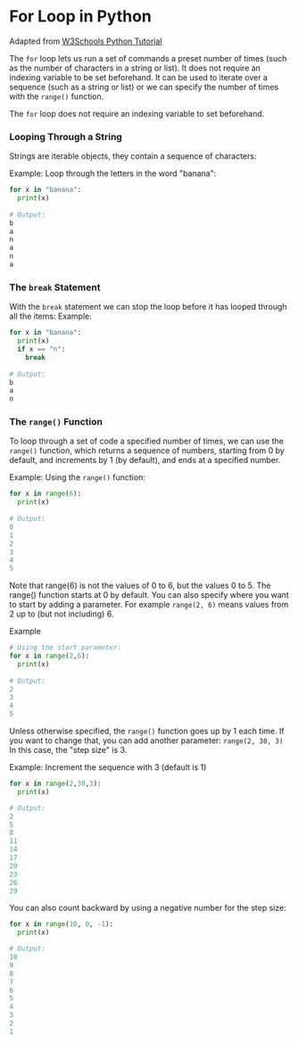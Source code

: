  
# For Loop in Python
Adapted from [W3Schools Python Tutorial](https://www.w3schools.com/python/python_for_loops.asp)
 
The `for` loop lets us run a set of commands a preset number of times (such as the number of characters in a string or list). It does not require an 
indexing variable to be set beforehand. It can be used to iterate over a sequence (such as a string or list) or we can specify the number of times with the `range()` function.

The `for` loop does not require an indexing variable to set beforehand.

### Looping Through a String
Strings are iterable objects, they contain a sequence of characters:

Example: Loop through the letters in the word "banana":
```python
for x in "banana":
  print(x)
  
# Output:
b
a
n
a
n
a
```

### The `break` Statement
With the `break` statement we can stop the loop before it has looped through all the items:
Example:
```python
for x in "banana":
  print(x)
  if x == "n":
    break
  
# Output:
b
a
n
```

### The `range()` Function
To loop through a set of code a specified number of times, we can use the `range()`
 function, which returns a sequence of numbers, starting from 0 by default, and increments by 1 (by default), and ends at a specified number.

Example: Using the `range()` function:
```python
for x in range(6):
  print(x)
  
# Output:
0
1
2
3
4
5
```

Note that range(6) is not the values of 0 to 6, but the values 0 to 5. The
range() function starts at 0 by default. You can also specify where you want to start by adding a parameter.
For example `range(2, 6)` means values from 2 up to (but not including) 6.

Example
```python
# Using the start parameter:
for x in range(2,6):
  print(x)
  
# Output:
2
3
4
5
```

Unless otherwise specified, the `range()` function goes up by 1 each time. If you want to change that, you can add another parameter:
`range(2, 30, 3)` In this case, the "step size" is 3.

Example: Increment the sequence with 3 (default is 1)
```python
for x in range(2,30,3):
  print(x)

# Output:
2
5
8
11
14
17
20
23
26
29
```
You can also count backward by using a negative number for the step size:
```python
for x in range(10, 0, -1):
  print(x)

# Output:
10
9
8
7
6
5
4
3
2
1
```